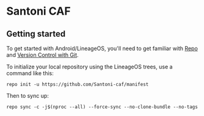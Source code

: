 Santoni CAF
===========

Getting started
---------------

To get started with Android/LineageOS, you'll need to get
familiar with [Repo](https://source.android.com/source/using-repo.html) and [Version Control with Git](https://source.android.com/source/version-control.html).

To initialize your local repository using the LineageOS trees, use a command like this:
```
repo init -u https://github.com/Santoni-caf/manifest
```
Then to sync up:
```
repo sync -c -j$(nproc --all) --force-sync --no-clone-bundle --no-tags
```
